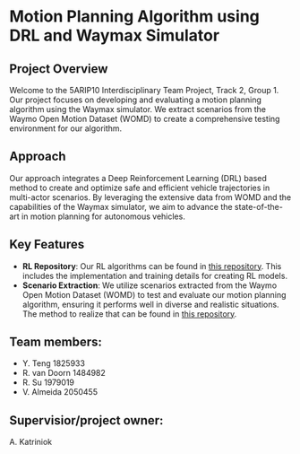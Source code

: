 # Motion Planning Algorithm using DRL and Waymax Simulator

## Project Overview

Welcome to the 5ARIP10 Interdisciplinary Team Project, Track 2, Group 1. Our project focuses on developing and evaluating a motion planning algorithm using the Waymax simulator. We extract scenarios from the Waymo Open Motion Dataset (WOMD) to create a comprehensive testing environment for our algorithm.

## Approach

Our approach integrates a Deep Reinforcement Learning (DRL) based method to create and optimize safe and efficient vehicle trajectories in multi-actor scenarios. By leveraging the extensive data from WOMD and the capabilities of the Waymax simulator, we aim to advance the state-of-the-art in motion planning for autonomous vehicles.

## Key Features

- **RL Repository**: Our RL algorithms can be found in [this repository](https://github.com/Besttenson/5ARIP10/tree/main/RL). This includes the implementation and training details for creating RL models.
- **Scenario Extraction**: We utilize scenarios extracted from the Waymo Open Motion Dataset (WOMD) to test and evaluate our motion planning algorithm, ensuring it performs well in diverse and realistic situations. The method to realize that can be found in [this repository](https://github.com/Besttenson/5ARIP10/tree/main/Scenario_extraction).

## Team members:
- Y. Teng 1825933
- R. van Doorn 1484982
- R. Su 1979019
- V. Almeida 2050455

## Supervisior/project owner:
A. Katriniok



